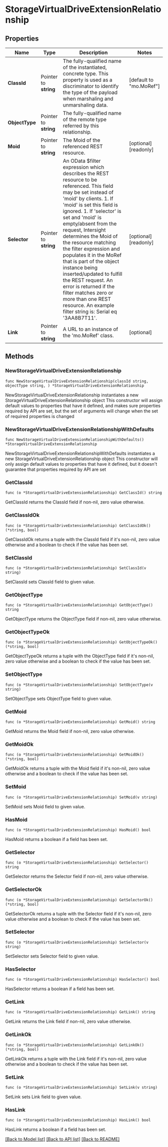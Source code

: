 # StorageVirtualDriveExtensionRelationship

## Properties

Name | Type | Description | Notes
------------ | ------------- | ------------- | -------------
**ClassId** | Pointer to **string** | The fully-qualified name of the instantiated, concrete type. This property is used as a discriminator to identify the type of the payload when marshaling and unmarshaling data. | [default to "mo.MoRef"]
**ObjectType** | Pointer to **string** | The fully-qualified name of the remote type referred by this relationship. | 
**Moid** | Pointer to **string** | The Moid of the referenced REST resource. | [optional] [readonly] 
**Selector** | Pointer to **string** | An OData $filter expression which describes the REST resource to be referenced. This field may be set instead of &#39;moid&#39; by clients. 1. If &#39;moid&#39; is set this field is ignored. 1. If &#39;selector&#39; is set and &#39;moid&#39; is empty/absent from the request, Intersight determines the Moid of the resource matching the filter expression and populates it in the MoRef that is part of the object instance being inserted/updated to fulfill the REST request. An error is returned if the filter matches zero or more than one REST resource. An example filter string is: Serial eq &#39;3AA8B7T11&#39;. | [optional] [readonly] 
**Link** | Pointer to **string** | A URL to an instance of the &#39;mo.MoRef&#39; class. | [optional] 

## Methods

### NewStorageVirtualDriveExtensionRelationship

`func NewStorageVirtualDriveExtensionRelationship(classId string, objectType string, ) *StorageVirtualDriveExtensionRelationship`

NewStorageVirtualDriveExtensionRelationship instantiates a new StorageVirtualDriveExtensionRelationship object
This constructor will assign default values to properties that have it defined,
and makes sure properties required by API are set, but the set of arguments
will change when the set of required properties is changed

### NewStorageVirtualDriveExtensionRelationshipWithDefaults

`func NewStorageVirtualDriveExtensionRelationshipWithDefaults() *StorageVirtualDriveExtensionRelationship`

NewStorageVirtualDriveExtensionRelationshipWithDefaults instantiates a new StorageVirtualDriveExtensionRelationship object
This constructor will only assign default values to properties that have it defined,
but it doesn't guarantee that properties required by API are set

### GetClassId

`func (o *StorageVirtualDriveExtensionRelationship) GetClassId() string`

GetClassId returns the ClassId field if non-nil, zero value otherwise.

### GetClassIdOk

`func (o *StorageVirtualDriveExtensionRelationship) GetClassIdOk() (*string, bool)`

GetClassIdOk returns a tuple with the ClassId field if it's non-nil, zero value otherwise
and a boolean to check if the value has been set.

### SetClassId

`func (o *StorageVirtualDriveExtensionRelationship) SetClassId(v string)`

SetClassId sets ClassId field to given value.


### GetObjectType

`func (o *StorageVirtualDriveExtensionRelationship) GetObjectType() string`

GetObjectType returns the ObjectType field if non-nil, zero value otherwise.

### GetObjectTypeOk

`func (o *StorageVirtualDriveExtensionRelationship) GetObjectTypeOk() (*string, bool)`

GetObjectTypeOk returns a tuple with the ObjectType field if it's non-nil, zero value otherwise
and a boolean to check if the value has been set.

### SetObjectType

`func (o *StorageVirtualDriveExtensionRelationship) SetObjectType(v string)`

SetObjectType sets ObjectType field to given value.


### GetMoid

`func (o *StorageVirtualDriveExtensionRelationship) GetMoid() string`

GetMoid returns the Moid field if non-nil, zero value otherwise.

### GetMoidOk

`func (o *StorageVirtualDriveExtensionRelationship) GetMoidOk() (*string, bool)`

GetMoidOk returns a tuple with the Moid field if it's non-nil, zero value otherwise
and a boolean to check if the value has been set.

### SetMoid

`func (o *StorageVirtualDriveExtensionRelationship) SetMoid(v string)`

SetMoid sets Moid field to given value.

### HasMoid

`func (o *StorageVirtualDriveExtensionRelationship) HasMoid() bool`

HasMoid returns a boolean if a field has been set.

### GetSelector

`func (o *StorageVirtualDriveExtensionRelationship) GetSelector() string`

GetSelector returns the Selector field if non-nil, zero value otherwise.

### GetSelectorOk

`func (o *StorageVirtualDriveExtensionRelationship) GetSelectorOk() (*string, bool)`

GetSelectorOk returns a tuple with the Selector field if it's non-nil, zero value otherwise
and a boolean to check if the value has been set.

### SetSelector

`func (o *StorageVirtualDriveExtensionRelationship) SetSelector(v string)`

SetSelector sets Selector field to given value.

### HasSelector

`func (o *StorageVirtualDriveExtensionRelationship) HasSelector() bool`

HasSelector returns a boolean if a field has been set.

### GetLink

`func (o *StorageVirtualDriveExtensionRelationship) GetLink() string`

GetLink returns the Link field if non-nil, zero value otherwise.

### GetLinkOk

`func (o *StorageVirtualDriveExtensionRelationship) GetLinkOk() (*string, bool)`

GetLinkOk returns a tuple with the Link field if it's non-nil, zero value otherwise
and a boolean to check if the value has been set.

### SetLink

`func (o *StorageVirtualDriveExtensionRelationship) SetLink(v string)`

SetLink sets Link field to given value.

### HasLink

`func (o *StorageVirtualDriveExtensionRelationship) HasLink() bool`

HasLink returns a boolean if a field has been set.


[[Back to Model list]](../README.md#documentation-for-models) [[Back to API list]](../README.md#documentation-for-api-endpoints) [[Back to README]](../README.md)


